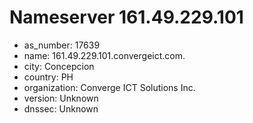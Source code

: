 # Nameserver 161.49.229.101

* as_number: 17639
* name: 161.49.229.101.convergeict.com.
* city: Concepcion
* country: PH
* organization: Converge ICT Solutions Inc.
* version: Unknown
* dnssec: Unknown
